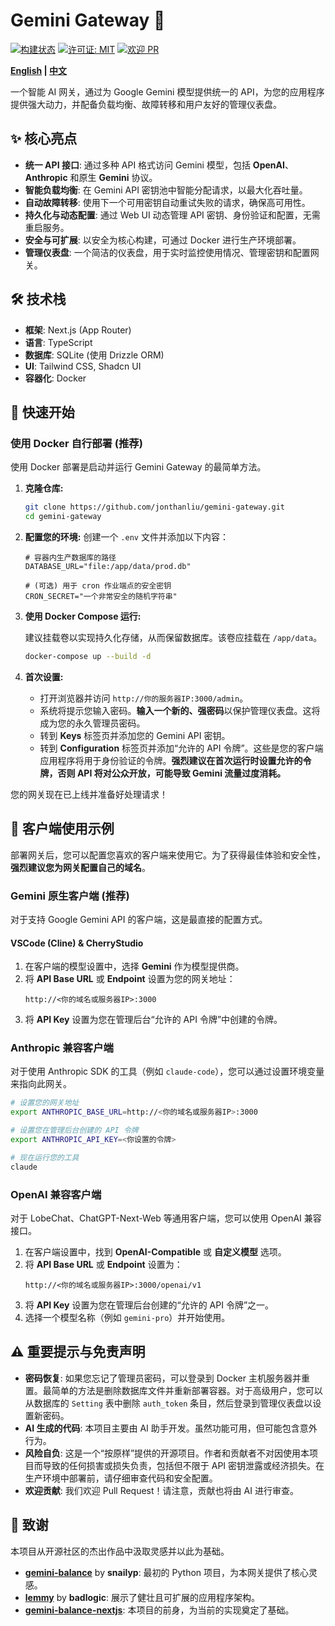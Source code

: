 # Gemini Gateway 🚀

[![构建状态](https://img.shields.io/github/actions/workflow/status/jonthanliu/gemini-gateway/deploy.yml?branch=main)](https://github.com/jonthanliu/gemini-gateway/actions)
[![许可证: MIT](https://img.shields.io/badge/License-MIT-yellow.svg)](https://opensource.org/licenses/MIT)
[![欢迎 PR](https://img.shields.io/badge/PRs-welcome-brightgreen.svg)](https://github.com/jonthanliu/gemini-gateway/pulls)

**[English](README.md) | [中文](README.zh.md)**

一个智能 AI 网关，通过为 Google Gemini 模型提供统一的 API，为您的应用程序提供强大动力，并配备负载均衡、故障转移和用户友好的管理仪表盘。

## ✨ 核心亮点

- **统一 API 接口**: 通过多种 API 格式访问 Gemini 模型，包括 **OpenAI**、**Anthropic** 和原生 **Gemini** 协议。
- **智能负载均衡**: 在 Gemini API 密钥池中智能分配请求，以最大化吞吐量。
- **自动故障转移**: 使用下一个可用密钥自动重试失败的请求，确保高可用性。
- **持久化与动态配置**: 通过 Web UI 动态管理 API 密钥、身份验证和配置，无需重启服务。
- **安全与可扩展**: 以安全为核心构建，可通过 Docker 进行生产环境部署。
- **管理仪表盘**: 一个简洁的仪表盘，用于实时监控使用情况、管理密钥和配置网关。

## 🛠️ 技术栈

- **框架**: Next.js (App Router)
- **语言**: TypeScript
- **数据库**: SQLite (使用 Drizzle ORM)
- **UI**: Tailwind CSS, Shadcn UI
- **容器化**: Docker

## 🚀 快速开始

### 使用 Docker 自行部署 (推荐)

使用 Docker 部署是启动并运行 Gemini Gateway 的最简单方法。

1.  **克隆仓库:**

    ```bash
    git clone https://github.com/jonthanliu/gemini-gateway.git
    cd gemini-gateway
    ```

2.  **配置您的环境:**
    创建一个 `.env` 文件并添加以下内容：

    ```env
    # 容器内生产数据库的路径
    DATABASE_URL="file:/app/data/prod.db"

    # (可选) 用于 cron 作业端点的安全密钥
    CRON_SECRET="一个非常安全的随机字符串"
    ```

3.  **使用 Docker Compose 运行:**

    建议挂载卷以实现持久化存储，从而保留数据库。该卷应挂载在 `/app/data`。

    ```bash
    docker-compose up --build -d
    ```

4.  **首次设置:**
    - 打开浏览器并访问 `http://你的服务器IP:3000/admin`。
    - 系统将提示您输入密码。**输入一个新的、强密码**以保护管理仪表盘。这将成为您的永久管理员密码。
    - 转到 **Keys** 标签页并添加您的 Gemini API 密钥。
    - 转到 **Configuration** 标签页并添加“允许的 API 令牌”。这些是您的客户端应用程序将用于身份验证的令牌。**强烈建议在首次运行时设置允许的令牌，否则 API 将对公众开放，可能导致 Gemini 流量过度消耗。**

您的网关现在已上线并准备好处理请求！

## 🔌 客户端使用示例

部署网关后，您可以配置您喜欢的客户端来使用它。为了获得最佳体验和安全性，**强烈建议您为网关配置自己的域名**。

### Gemini 原生客户端 (推荐)

对于支持 Google Gemini API 的客户端，这是最直接的配置方式。

#### VSCode (Cline) & CherryStudio

1.  在客户端的模型设置中，选择 **Gemini** 作为模型提供商。
2.  将 **API Base URL** 或 **Endpoint** 设置为您的网关地址：
    ```
    http://<你的域名或服务器IP>:3000
    ```
3.  将 **API Key** 设置为您在管理后台“允许的 API 令牌”中创建的令牌。

### Anthropic 兼容客户端

对于使用 Anthropic SDK 的工具（例如 `claude-code`），您可以通过设置环境变量来指向此网关。

```bash
# 设置您的网关地址
export ANTHROPIC_BASE_URL=http://<你的域名或服务器IP>:3000

# 设置您在管理后台创建的 API 令牌
export ANTHROPIC_API_KEY=<你设置的令牌>

# 现在运行您的工具
claude
```

### OpenAI 兼容客户端

对于 LobeChat、ChatGPT-Next-Web 等通用客户端，您可以使用 OpenAI 兼容接口。

1.  在客户端设置中，找到 **OpenAI-Compatible** 或 **自定义模型** 选项。
2.  将 **API Base URL** 或 **Endpoint** 设置为：
    ```
    http://<你的域名或服务器IP>:3000/openai/v1
    ```
3.  将 **API Key** 设置为您在管理后台创建的“允许的 API 令牌”之一。
4.  选择一个模型名称（例如 `gemini-pro`）并开始使用。

## ⚠️ 重要提示与免责声明

- **密码恢复**: 如果您忘记了管理员密码，可以登录到 Docker 主机服务器并重置。最简单的方法是删除数据库文件并重新部署容器。对于高级用户，您可以从数据库的 `Setting` 表中删除 `auth_token` 条目，然后登录到管理仪表盘以设置新密码。
- **AI 生成的代码**: 本项目主要由 AI 助手开发。虽然功能可用，但可能包含意外行为。
- **风险自负**: 这是一个“按原样”提供的开源项目。作者和贡献者不对因使用本项目而导致的任何损害或损失负责，包括但不限于 API 密钥泄露或经济损失。在生产环境中部署前，请仔细审查代码和安全配置。
- **欢迎贡献**: 我们欢迎 Pull Request！请注意，贡献也将由 AI 进行审查。

## 🙏 致谢

本项目从开源社区的杰出作品中汲取灵感并以此为基础。

- **[gemini-balance](https://github.com/snailyp/gemini-balance)** by **snailyp**: 最初的 Python 项目，为本网关提供了核心灵感。
- **[lemmy](https://github.com/badlogic/lemmy)** by **badlogic**: 展示了健壮且可扩展的应用程序架构。
- **[gemini-balance-nextjs](https://github.com/jonthanliu/gemini-balance-nextjs)**: 本项目的前身，为当前的实现奠定了基础。
